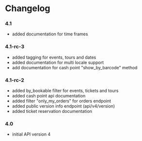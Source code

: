 # Changelog

### 4.1

- added documentation for time frames


### 4.1-rc-3

- added tagging for events, tours and dates
- added documentation for multi locale support
- add documentation for cash point "show_by_barcode" method


### 4.1-rc-2

- added by_bookable filter for events, tickets and tours
- added cash point api documentation
- added filter "only_my_orders" for orders endpoint
- added public version info endpoint (api/v4/version)
- added ticket reservation documentation

### 4.0

- initial API version 4